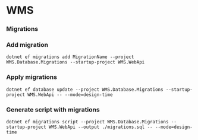 # WMS

### Migrations
### Add migration
```
dotnet ef migrations add MigrationName --project WMS.Database.Migrations --startup-project WMS.WebApi
```
### Apply migrations
```
dotnet ef database update --project WMS.Database.Migrations --startup-project WMS.WebApi -- --mode=design-time
```
### Generate script with migrations
```
dotnet ef migrations script --project WMS.Database.Migrations --startup-project WMS.WebApi --output ./migrations.sql -- --mode=design-time
```